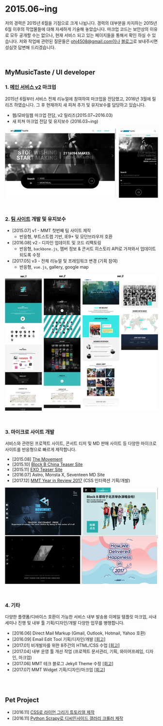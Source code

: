 # 2015.06~ing
저의 경력은 2015년 6월을 기점으로 크게 나뉩니다. 경력의 대부분을 차지하는 2015년 6월 이후의 작업물들에 대해 자세하게 기술해 놓았습니다. 마크업 코드는 보안상의 이유로 모두 공개할 수는 없으나, 현재 서비스 되고 있는 페이지들을 통해서 확인 하실 수 있습니다. 저와 작업에 관련된 질문들은 ohj4508@gmail.com이나 [블로그](http://zinee-world.tistory.com/guestbook)로 보내주시면 성심껏 답변해 드리겠습니다.

<br>

## MyMusicTaste / UI developer

### 1. [메인 서비스 v2](http://mymusictaste.com) 마크업
2015년 6월부터 서비스 전체 리뉴얼에 참여하여 마크업을 전담했고, 2016년 3월에 릴리즈 하였습니다. 그 후 현재까지 새 피쳐 추가 및 유지보수를 담당하고 있습니다.
* 웹/모바일웹 마크업 전담, v2 릴리즈(2015.07~2016.03)
* 새 피쳐 마크업 전담 및 유지보수 (2016.03~ing)

![mymusictaste.com](./img/mmt.png)

<br>

### 2. [팀 사이트](http://team.mymusictaste.com) 개발 및 유지보수
* [2015.07] v1 - MMT 첫번째 팀 사이트 제작
	* 반응형, 부트스트랩 기반, IE9+ 및 모던브라우저 호환
* [2016.08] v2 - 디자인 업데이트 및 코드 리팩토링
	* 반응형, `backbone.js`, 멤버 정보 & 콘서트 히스토리 API로 가져와서 업데이트 되도록 수정
* [2017.05] v3 - 전체 리뉴얼 및 프레임워크 변경 (기획 참여)
	* 반응형, `vue.js`, gallery, google map

![Team MyMusicTaste](./img/mmt_team.jpg)

<br>

### 3. 마이크로 사이트 개발
서비스와 관련된 프로젝트 사이트, 콘서트 티저 및 MD 판매 사이트 등 다양한 마이크로 사이트를 반응형으로 빠르게 제작합니다.
* [2015.08] [The Movement](http://movement.mymusictaste.com/)
* [2015.10] [Block B China Teaser Site](http://code.mymusictaste.com/blockb/dev2.html)
* [2015.11] [EXO Teaser Site](http://code.mymusictaste.com/exo)
* [2016.07] Astro, Monsta X, Seventeen MD Site 
* [2017.12] [MMT Year in Review 2017](http://2017.mymusictaste.com) (CSS 인터랙션 기획/개발)

![마이크로 사이트](./img/mmt_microsite.png)

<br>

### 4. 기타
다양한 플랫폼/디바이스 호환이 가능한 서비스 내부 발송용 이메일 템플릿 마크업, 사내 세미나 진행 및 내부 툴 기획/디자인/개발 다양한 업무를 병행합니다.
* [2016.06] Direct Mail Markup (Gmail, Outlook, Hotmail, Yahoo 호환)
* [2016.09] Email Edit Tool 기획/디자인/개발 [[회고]](http://zinee-world.tistory.com/395)
* [2017.01] 비개발자를 위한 8주간의 HTML/CSS 수업 [[회고]](http://zinee-world.tistory.com/456?category=614533) 
* [2017.04] 내부 운영 툴 개선 작업 (프로젝트 문서관리, 기획, 와이어프레임, 디자인, 마크업)
* [2017.06] MMT 테크 블로그 Jekyll Theme 수정 [[회고]](http://zinee-world.tistory.com/464)
* [2017.07] MMT Widget 기획/디자인/마크업 [[회고]](http://zinee-world.tistory.com/474)

<br>
<br>

## Pet Project
* [2016.11] [CSS로 라이언 그리기 튜토리얼 제작](http://zinee-world.tistory.com/category/CSS%20Drawing/Tutorial)
* [2016.11] [Python Scrapy로 디씨인사이드 갤러리 크롤러 제작](http://zinee-world.tistory.com/408?category=614533)
